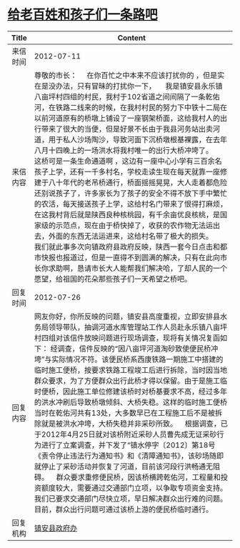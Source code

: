 # <a href="http://www.shangluo.gov.cn/zmhd/ldxxxx.jsp?urltype=leadermail.LeaderMailContentUrl&wbtreeid=1112&leadermailid=1297">给老百姓和孩子们一条路吧</a>
| Title |                                                                                                                                                                                                                                                                              Content                                                                                                                                                                                                                                                                               |
|:-----:|--------------------------------------------------------------------------------------------------------------------------------------------------------------------------------------------------------------------------------------------------------------------------------------------------------------------------------------------------------------------------------------------------------------------------------------------------------------------------------------------------------------------------------------------------------------------|
| 来信时间  | 2012-07-11                                                                                                                                                                                                                                                                                                                                                                                                                                                                                                                                                         |
| 来信内容  | 尊敬的市长：     在你百忙之中本来不应该打扰你的 ，但是实在是没办法，只有冒昧的打扰你一下，     我是镇安县永乐镇八亩坪村四组的村民，我村于102省道之间间隔了一条乾佑河，在铁路二线来的时候，在我村村民的努力下中铁十二局在以前河道原有的桥墩上铺设了一座钢架桥面，这给我村人的出行带来了很大的当便，但是好景不长由于我县河务站出卖河道，用于私人沙场陶沙，导致河面下沉桥墩根基裸露，在去年八月十四晚上的一场洪水将我村唯一的出行大桥冲垮了。     这桥可是一条生命通道啊 ，这边有一座中心小学有三百余名孩子上学，还有一千多村名，学校走读生现在每天就靠一座修建于八十年代的老吊桥通行，桥面摇摇晃晃，大人走着都危险还别说孩子了，许多家长为了孩子的安全不得不放下手中繁忙的农活，每天接送孩子上学，这给村名门带来了恨得打麻烦，在这我村背后就是陕西良种核桃园，有千余亩优良核桃，是国家级的示范点，现在由于桥快掉了，收获的农作物无法运出去，外面的东西无法运进来，这给村名带了极大的损失。     我们就此事多次向镇政府县政府反映，陕西一套今日点击和都市快报也报道过，但是一直得不到圆满的解决，只有在此向市长你求助啊，恳请市长大人能帮我们解决哈，了却人民的一个愿望，给祖国的花朵那些孩子们一天希望之桥吧。 |
| 回复时间  | 2012-07-26                                                                                                                                                                                                                                                                                                                                                                                                                                                                                                                                                         |
| 回复内容  | 网友你好，你所反映的问题，镇安县高度重视，立即安排县水务局领导带队，抽调河道水库管理站工作人员赴永乐镇八亩坪村四组对该信件放映问题进行现场调查，现将有关情况复函如下： 经调查，信件反映的“因八亩坪河道淘砂致使便民桥冲垮”与实际情况不符。该便民桥系西康铁路一期施工中搭建的临时施工便桥，按要求铁路工程竣工后进行拆除，当时因当地群众要求，为了方便群众出行此桥才得以保留。由于是施工临时便桥，因此施工单位修建该桥时对桥基要求不高，经过多年的洪水冲刷后导致桥墩倾斜、大桥失稳。这样的临时施工便桥当时在乾佑河共有13处，大多数早已在工程施工后不是被拆除就是被洪水冲垮，大桥失稳并非采砂所致。    根据调查，已于2012年4月25日就对该桥附近采砂人员曹先成无证采砂行为进行了立案调查，并下发了“镇水停字〔2012〕第18号《责令停止违法行为通知书》和《清障通知书》，该砂场随即就停止了采砂活动并恢复了河道，目前该河段行洪畅通无阻碍。    群众要求重修便民桥，因该桥横跨乾佑河，工程量和投资额度较大，需要通过交通部门立项，以争取专项资金支持。我们已要求交通部门尽快立项，早日解决群众出行难的问题。目前，群众出行问题可通过该桥上游的便民桥临时通行。                            |
| 回复机构  | <a href="../../categories/agencies/镇安县政府办.md">镇安县政府办</a>                                                                                                                                                                                                                                                                                                                                                                                                                                                                                                             |
